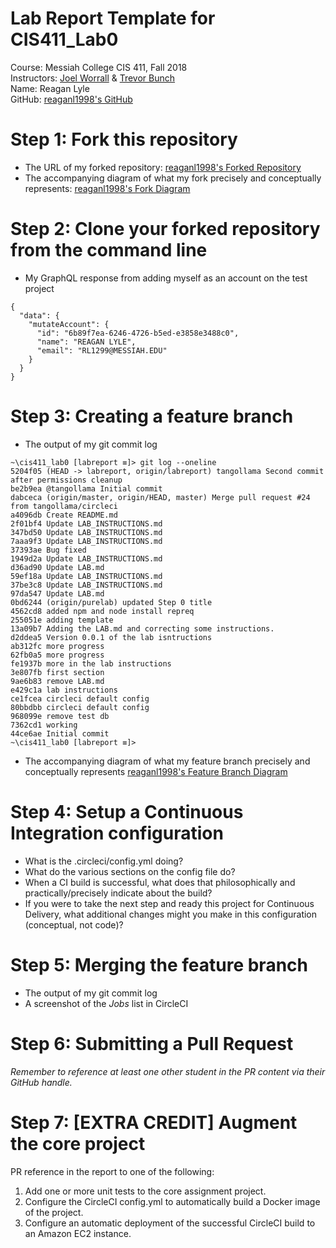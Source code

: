 # Lab Report Template for CIS411_Lab0
Course: Messiah College CIS 411, Fall 2018<br/>
Instructors: [Joel Worrall](https://github.com/tangollama) & [Trevor Bunch](https://github.com/trevordbunch)<br/>
Name: Reagan Lyle<br/>
GitHub: [reaganl1998's GitHub](https://github.com/reaganl1998)<br/>

# Step 1: Fork this repository
- The URL of my forked repository:  [reaganl1998's Forked Repository](https://github.com/reaganl1998/cis411_lab0)
- The accompanying diagram of what my fork precisely and conceptually represents: [reaganl1998's Fork Diagram](https://www.draw.io/?lightbox=1&highlight=0000ff&layers=1&nav=1&title=lab0.drawio#RzZRRT4MwEIB%2FDY8mQM0cr5tzi9GnmRh9O%2BkJNYUj3TGGv94yyhhhWzTRxCfar3e569cWT8yz3dJAkT6SRO2Fvtx54tYLw8APr%2B2nIXVLriMHEqOkC%2BrBWn1il%2BloqSRuBoFMpFkVQxhTnmPMAwbGUDUMeyc9rFpAgiOwjkGP6bOSnLZ0Gt70fIUqSbvKwSRqVzLogt1ONilIqo6QWHhiboi4HWW7OepGXuelzbs7s3pozGDO30mYxi%2Br1ycMQileluX9W7FWsyt3GFvQpduwa5brzgBKK8RNyXBKCeWgFz2dGSpziU0Z3876mAeiwsLAwg9krt3pQslkUcqZdqttzabQ2b05tKHSxHhhQ90dAZMgX4gThxOwVxcpQza1zTOogdV22Ae4O5Qc4nrNduBM%2F8B6MLLOkCekNWSwb6Kg0TH0khtjVaoY1wXsXVT26Z0SukXDuLusdKzAJQjh7m3dPUg3r%2FpnEISiZenRE5j4f2RNjKwZhARyHUTR9N9qi05p839Fm532v4%2F92tFPWCy%2BAA%3D%3D)

# Step 2: Clone your forked repository from the command line
- My GraphQL response from adding myself as an account on the test project
```
{
  "data": {
    "mutateAccount": {
      "id": "6b89f7ea-6246-4726-b5ed-e3858e3488c0",
      "name": "REAGAN LYLE",
      "email": "RL1299@MESSIAH.EDU"
    }
  }
}
```

# Step 3: Creating a feature branch
- The output of my git commit log
```
~\cis411_lab0 [labreport ≡]> git log --oneline
5204f05 (HEAD -> labreport, origin/labreport) tangollama Second commit after permissions cleanup
be2b9ea @tangollama Initial commit
dabceca (origin/master, origin/HEAD, master) Merge pull request #24 from tangollama/circleci
a4096db Create README.md
2f01bf4 Update LAB_INSTRUCTIONS.md
347bd50 Update LAB_INSTRUCTIONS.md
7aaa9f3 Update LAB_INSTRUCTIONS.md
37393ae Bug fixed
1949d2a Update LAB_INSTRUCTIONS.md
d36ad90 Update LAB.md
59ef18a Update LAB_INSTRUCTIONS.md
37be3c8 Update LAB_INSTRUCTIONS.md
97da547 Update LAB.md
0bd6244 (origin/purelab) updated Step 0 title
4562cd8 added npm and node install repreq
255051e adding template
13a09b7 Adding the LAB.md and correcting some instructions.
d2ddea5 Version 0.0.1 of the lab isntructions
ab312fc more progress
62fb0a5 more progress
fe1937b more in the lab instructions
3e807fb first section
9ae6b83 remove LAB.md
e429c1a lab instructions
ce1fcea circleci default config
80bbdbb circleci default config
968099e remove test db
7362cd1 working
44ce6ae Initial commit
~\cis411_lab0 [labreport ≡]>
```
- The accompanying diagram of what my feature branch precisely and conceptually represents [reaganl1998's Feature Branch Diagram](https://www.draw.io/?lightbox=1&highlight=0000ff&layers=1&nav=1&title=lab0_second_drawing.drawio#R1VZdb5swFP01PFbCmDXktVmaVdrUSZk0bS%2BTC7fYk%2FFlziUk%2B%2FWzgwlBtF0qTWv7hO%2B5X77HxzIRX1S7lRW1%2FIQF6CiJi13E30dJwuIkdR%2BP7DsknQegtKoIQQOwVr%2BhzwxoowrYjAIJUZOqx2COxkBOI0xYi%2B047B71uGstSpgA61zoKfpVFSQ7NEtmA%2F4BVCn7zuxy3nkq0QeHSTZSFNieQHwZ8YVFpG5V7RagPXk9L13e9SPe48YsGDor4fsFpKt7czP7tbr9diur6%2FbLRaiyFboJA1sQpTCazeeZq5WrTcrYDy3u%2Bilo31NjsTEF%2BOos4letVATrWuTe2zoxOExSpYM79AFLsHt0AHakxekJsAKyexcSEnga9hCkxC6D3Q4Hw94FTJ4cSh8nghbKY%2BmBLrcIjD2DvdmEvQlJUDg5BRMtSSzRCL0c0KuBxthZQ8xHxDqQ9xOI9uFuiIbwIWp9o6eJdfvCxubwxEA83DBhS6C%2FyWZ6UBa0ILUd7%2BOfs84nrN8YRUr4xAVWlaIXl2rK%2BEiqyUNSTf6nVNn0pr9xrWZnapW%2FpFazCeufLeYAhTLlUa4bt0Knt9Y6XXqjtrBV2Bxw4xHXPL5ryL9zUpjyEOQo8%2B8q5k3luHOH8tpEn8Znij57vuidObycB9%2FJ%2Fwdf%2FgE%3D)

# Step 4: Setup a Continuous Integration configuration
- What is the .circleci/config.yml doing?
- What do the various sections on the config file do?
- When a CI build is successful, what does that philosophically and practically/precisely indicate about the build?
- If you were to take the next step and ready this project for Continuous Delivery, what additional changes might you make in this configuration (conceptual, not code)?

# Step 5: Merging the feature branch
* The output of my git commit log
* A screenshot of the _Jobs_ list in CircleCI

# Step 6: Submitting a Pull Request
_Remember to reference at least one other student in the PR content via their GitHub handle._

# Step 7: [EXTRA CREDIT] Augment the core project
PR reference in the report to one of the following:
1. Add one or more unit tests to the core assignment project. 
2. Configure the CircleCI config.yml to automatically build a Docker image of the project.
3. Configure an automatic deployment of the successful CircleCI build to an Amazon EC2 instance.
